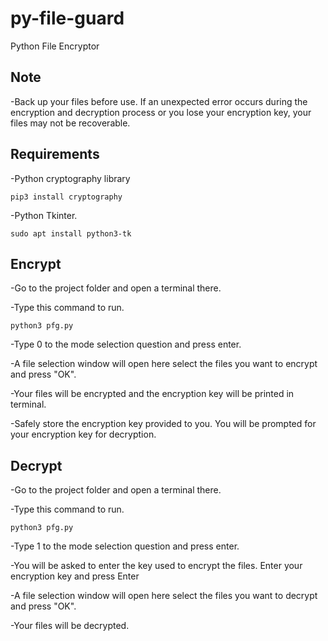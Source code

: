 # py-file-guard
 Python File Encryptor

## Note
-Back up your files before use. If an unexpected error occurs during the encryption and decryption process or you lose your encryption key, your files may not be recoverable.


## Requirements
-Python cryptography library
```
pip3 install cryptography
```
-Python Tkinter.
```
sudo apt install python3-tk
```


## Encrypt
-Go to the project folder and open a terminal there.

-Type this command to run.
```
python3 pfg.py
```
-Type 0 to the mode selection question and press enter.

-A file selection window will open here select the files you want to encrypt and press "OK".

-Your files will be encrypted and the encryption key will be printed in terminal.

-Safely store the encryption key provided to you. You will be prompted for your encryption key for decryption.

## Decrypt
-Go to the project folder and open a terminal there.

-Type this command to run.
```
python3 pfg.py
```
-Type 1 to the mode selection question and press enter.

-You will be asked to enter the key used to encrypt the files. Enter your encryption key and press Enter

-A file selection window will open here select the files you want to decrypt and press "OK".

-Your files will be decrypted.








